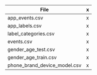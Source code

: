 |File                         |x|
|-----------------------------|-|
|app_events.csv               |x|
|app_labels.csv               |x|
|label_categories.csv         |x|
|events.csv                   |x|
|gender_age_test.csv          |x|
|gender_age_train.csv         |x|
|phone_brand_device_model.csv |x|
